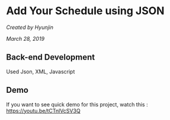 # Add Your Schedule using JSON

*Created by Hyunjin*

*March 28, 2019* 

## Back-end Development
Used Json, XML, Javascript

## Demo

If you want to see quick demo for this project, watch this : https://youtu.be/tCTnlVcSV3Q
